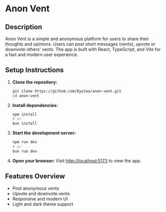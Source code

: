 # Anon Vent

## Description

Anon Vent is a simple and anonymous platform for users to share their thoughts and opinions. Users can post short messages (vents), upvote or downvote others' vents. The app is built with React, TypeScript, and Vite for a fast and modern user experience.

## Setup Instructions

1. **Clone the repository:**
   ```bash
   git clone https://github.com/Eyuleo/anon-vent.git
   cd anon-vent
   ```
2. **Install dependencies:**
   ```bash
   npm install
   # or
   bun install
   ```
3. **Start the development server:**
   ```bash
   npm run dev
   # or
   bun run dev
   ```
4. **Open your browser:**
   Visit [http://localhost:5173](http://localhost:5173) to view the app.

## Features Overview

- Post anonymous vents
- Upvote and downvote vents
- Responsive and modern UI
- Light and dark theme support
